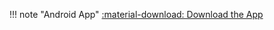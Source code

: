 !!! note "Android App"
	[:material-download: Download the App](https://github.com/Darin-Group/K-Energy-Docs/raw/master/docs/overrides/assets/k-energy-1.apk)